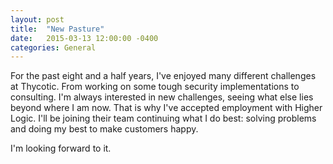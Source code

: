 ```yaml
---
layout: post
title:  "New Pasture"
date:   2015-03-13 12:00:00 -0400
categories: General
---
```


For the past eight and a half years, I've enjoyed many different challenges at
Thycotic. From working on some tough security implementations to consulting. I'm
always interested in new challenges, seeing what else lies beyond where I am
now. That is why I've accepted employment with Higher Logic. I'll be joining
their team continuing what I do best: solving problems and doing my best to make
customers happy.

I'm looking forward to it.